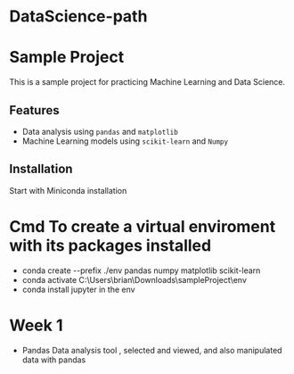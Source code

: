 # DataScience-path


# Sample Project

This is a sample project for practicing Machine Learning and Data Science.

## Features
- Data analysis using `pandas` and `matplotlib`
- Machine Learning models using `scikit-learn` and `Numpy`

## Installation
Start with Miniconda installation

# Cmd  To create a virtual enviroment with its packages installed
 - conda create --prefix ./env pandas numpy matplotlib scikit-learn
 - conda activate C:\Users\brian\Downloads\sampleProject\env
 - conda install jupyter in the env

# Week 1
  - Pandas Data analysis tool , selected and viewed, and also manipulated data with pandas
